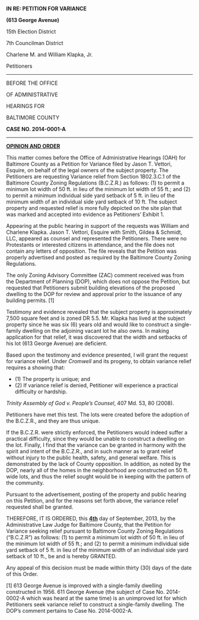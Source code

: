 **IN RE: PETITION FOR VARIANCE****(613 George Avenue)**15th Election District
7th Councilman District 
Charlene M. and William Klapka, Jr.
Petitioners

---BEFORE THE OFFICE
OF ADMINISTRATIVE
HEARINGS FOR BALTIMORE COUNTY
 **CASE NO. 2014-0001-A** ---**<u>OPINION AND ORDER</u>** This matter comes before the Office of Administrative Hearings (OAH) for Baltimore County as a Petition for Variance filed by Jason T. Vettori, Esquire, on behalf of the legal owners of the subject property. The Petitioners are requesting Variance relief from Section 1B02.3.C.1 of the Baltimore County Zoning Regulations (B.C.Z.R.) as follows: (1) to permit a minimum lot width of 50 ft. in lieu of the minimum lot width of 55 ft.; and (2) to permit a minimum individual side yard setback of 5 ft. in lieu of the minimum width of an individual side yard setback of 10 ft. The subject property and requested relief is more fully depicted on the site plan that was marked and accepted into evidence as Petitioners’ Exhibit 1. Appearing at the public hearing in support of the requests was William and Charlene Klapka. Jason T. Vettori, Esquire with Smith, Gildea & Schmidt, LLC, appeared as counsel and represented the Petitioners. There were no Protestants or interested citizens in attendance, and the file does not contain any letters of opposition. The file reveals that the Petition was properly advertised and posted as required by the Baltimore County Zoning Regulations. The only Zoning Advisory Committee (ZAC) comment received was from the Department of Planning (DOP), which does not oppose the Petition, but requested that Petitioners submit building elevations of the proposed dwelling to the DOP for review and approval prior to the issuance of any building permits. [1] Testimony and evidence revealed that the subject property is approximately 7,500 square feet and is zoned DR 5.5. Mr. Klapka has lived at the subject property since he was six (6) years old and would like to construct a single-family dwelling on the adjoining vacant lot he also owns. In making application for that relief, it was discovered that the width and setbacks of his lot (613 George Avenue) are deficient. Based upon the testimony and evidence presented, I will grant the request for variance relief. Under *Cromwell* and its progeny, to obtain variance relief requires a showing that:   * (1) The property is unique; and   * (2) If variance relief is denied, Petitioner will experience a practical difficulty or hardship. *Trinity Assembly of God v. People’s Counsel*, 407 Md. 53, 80 (2008). Petitioners have met this test. The lots were created before the adoption of the B.C.Z.R., and they are thus unique. If the B.C.Z.R. were strictly enforced, the Petitioners would indeed suffer a practical difficulty, since they would be unable to construct a dwelling on the lot. Finally, I find that the variance can be granted in harmony with the spirit and intent of the B.C.Z.R., and in such manner as to grant relief without injury to the public health, safety, and general welfare. This is demonstrated by the lack of County opposition. In addition, as noted by the DOP, nearly all of the homes in the neighborhood are constructed on 50 ft. wide lots, and thus the relief sought would be in keeping with the pattern of the community.  Pursuant to the advertisement, posting of the property and public hearing on this Petition, and for the reasons set forth above, the variance relief requested shall be granted. THEREFORE, IT IS ORDERED, this **<u>4th</u>** day of September, 2013, by the Administrative Law Judge for Baltimore County, that the Petition for Variance seeking relief pursuant to Baltimore County Zoning Regulations (“B.C.Z.R”) as follows: (1) to permit a minimum lot width of 50 ft. in lieu of the minimum lot width of 55 ft.; and (2) to permit a minimum individual side yard setback of 5 ft. in lieu of the minimum width of an individual side yard setback of 10 ft., be and is hereby GRANTED. Any appeal of this decision must be made within thirty (30) days of the date of this Order.
[1] 613 George Avenue is improved with a single-family dwelling constructed in 1956. 611 George Avenue (the subject of Case No. 2014-0002-A which was heard at the same time) is an unimproved lot for which Petitioners seek variance relief to construct a single-family dwelling. The DOP’s comment pertains to Case No. 2014-0002-A.